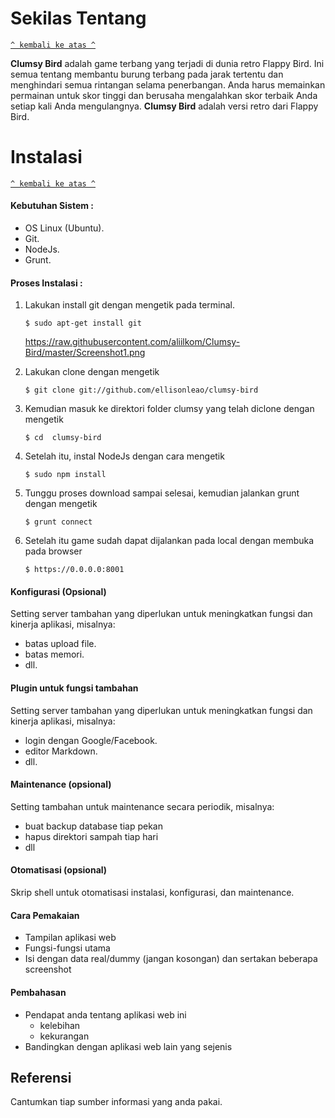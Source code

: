 # Sekilas Tentang
[`^ kembali ke atas ^`](#)

**Clumsy Bird** adalah game terbang yang terjadi di dunia retro Flappy Bird. Ini semua tentang membantu burung terbang pada jarak tertentu dan menghindari semua rintangan selama penerbangan. Anda harus memainkan permainan untuk skor tinggi dan berusaha mengalahkan skor terbaik Anda setiap kali Anda mengulangnya. **Clumsy Bird** adalah versi retro dari Flappy Bird.


# Instalasi
[`^ kembali ke atas ^`](#)

#### Kebutuhan Sistem :
- OS Linux (Ubuntu).
- Git.
- NodeJs.
- Grunt.

#### Proses Instalasi :
1. Lakukan install git dengan mengetik pada terminal.
    ```
    $ sudo apt-get install git
	```
	https://raw.githubusercontent.com/aliilkom/Clumsy-Bird/master/Screenshot1.png
	
2. Lakukan clone dengan mengetik
	```
    $ git clone git://github.com/ellisonleao/clumsy-bird
	```

4. Kemudian masuk ke direktori folder clumsy yang telah diclone dengan mengetik

	```
    $ cd  clumsy-bird
    ```

5. Setelah itu, instal NodeJs dengan cara mengetik
    ```
    $ sudo npm install
    ```
    
6. Tunggu proses download sampai selesai, kemudian jalankan grunt dengan mengetik 
	```
    $ grunt connect
    ```
    
7. 	Setelah itu game sudah dapat dijalankan pada local dengan membuka pada browser
	```
    $ https://0.0.0.0:8001
    ```
    
#### Konfigurasi (Opsional)
Setting server tambahan yang diperlukan untuk meningkatkan fungsi dan kinerja aplikasi, misalnya:
- batas upload file.
- batas memori.
- dll.

#### Plugin untuk fungsi tambahan
Setting server tambahan yang diperlukan untuk meningkatkan fungsi dan kinerja aplikasi, misalnya:
- login dengan Google/Facebook.
- editor Markdown.
- dll.

####  Maintenance (opsional)

Setting tambahan untuk maintenance secara periodik, misalnya:
- buat backup database tiap pekan
- hapus direktori sampah tiap hari
- dll

#### Otomatisasi (opsional)

Skrip shell untuk otomatisasi instalasi, konfigurasi, dan maintenance.


#### Cara Pemakaian

- Tampilan aplikasi web
- Fungsi-fungsi utama
- Isi dengan data real/dummy (jangan kosongan) dan sertakan beberapa screenshot

#### Pembahasan

- Pendapat anda tentang aplikasi web ini
    - kelebihan
    - kekurangan
- Bandingkan dengan aplikasi web lain yang sejenis


## Referensi

Cantumkan tiap sumber informasi yang anda pakai.



